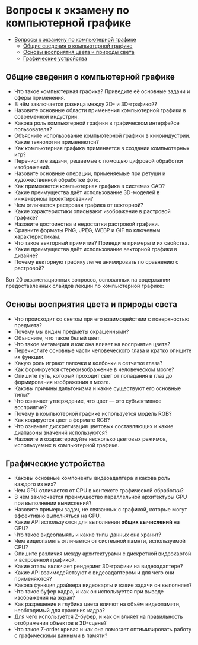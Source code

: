 # Вопросы к экзамену по компьютерной графике

- [Вопросы к экзамену по компьютерной графике](#вопросы-к-экзамену-по-компьютерной-графике)
  - [Общие сведения о компьютерной графике](#общие-сведения-о-компьютерной-графике)
  - [Основы восприятия цвета и природы света](#основы-восприятия-цвета-и-природы-света)
  - [Графические устройства](#графические-устройства)

## Общие сведения о компьютерной графике

- Что такое компьютерная графика? Приведите её основные задачи и сферы применения.
- В чём заключается разница между 2D- и 3D-графикой?
- Назовите основные области применения компьютерной графики в современной индустрии.
- Какова роль компьютерной графики в графическом интерфейсе пользователя?
- Объясните использование компьютерной графики в киноиндустрии. Какие технологии применяются?
- Как компьютерная графика применяется в создании компьютерных игр?
- Перечислите задачи, решаемые с помощью цифровой обработки изображений.
- Назовите основные операции, применяемые при ретуши и художественной обработке фото.
- Как применяется компьютерная графика в системах CAD?
- Какие преимущества даёт использование 3D-моделей в инженерном проектировании?
- Чем отличается растровая графика от векторной?
- Какие характеристики описывают изображение в растровой графике?
- Назовите достоинства и недостатки растровой графики.
- Сравните форматы PNG, JPEG, WEBP и GIF по ключевым характеристикам.
- Что такое векторный примитив? Приведите примеры и их свойства.
- Какие преимущества даёт использование векторной графики в дизайне?
- Почему векторную графику легче анимировать по сравнению с растровой?

Вот 20 экзаменационных вопросов, основанных на содержании предоставленных слайдов лекции по компьютерной графике:

## Основы восприятия цвета и природы света

- Что происходит со светом при его взаимодействии с поверхностью предмета?
- Почему мы видим предметы окрашенными?
- Объясните, что такое белый цвет.
- Что такое метамерия и как она влияет на восприятие цвета?
- Перечислите основные части человеческого глаза и кратко опишите их функции.
- Какую роль играют палочки и колбочки в сетчатке глаза?
- Как формируется стереоизображение в человеческом мозге?
- Опишите путь, который проходит свет от попадания в глаз до формирования изображения в мозге.
- Каковы причины дальтонизма и какие существуют его основные типы?
- Что означает утверждение, что цвет — это субъективное восприятие?
- Почему в компьютерной графике используется модель RGB?
- Как кодируется цвет в формате RGB?
- Что означает дискретизация цветовых составляющих и какие диапазоны значений используются?
- Назовите и охарактеризуйте несколько цветовых режимов, используемых в компьютерной графике.

## Графические устройства

- Каковы основные компоненты видеоадаптера и какова роль каждого из них?
- Чем GPU отличается от CPU в контексте графической обработки?
- В чём заключается преимущество параллельной архитектуры GPU при выполнении вычислений?
- Назовите примеры задач, не связанных с графикой, которые могут эффективно выполняться на GPU.
- Какие API используются для выполнения **общих вычислений** на GPU?
- Что такое видеопамять и какие типы данных она хранит?
- Чем видеопамять отличается от системной памяти, используемой CPU?
- Опишите различия между архитектурами с дискретной видеокартой и встроенной графикой.
- Какие этапы включает рендеринг 3D-графики на видеоадаптере?
- Какие API взаимодействуют с видеоадаптером и для чего они применяются?
- Какова функция драйвера видеокарты и какие задачи он выполняет?
- Что такое буфер кадра, и как он используется при выводе изображения на экран?
- Как разрешение и глубина цвета влияют на объём видеопамяти, необходимый для хранения кадра?
- Для чего используется Z-буфер, и как он влияет на правильность отображения объектов в 3D-сцене?
- Что такое Z-order кривая и как она помогает оптимизировать работу с графическими данными в памяти?
